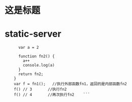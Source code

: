 这是标题
=======
# static-server
```function fn1() {
      var a = 2

      function fn2() {
        a++
        console.log(a)
      }
      return fn2;
    }
    var f = fn1();   //执行外部函数fn1，返回的是内部函数fn2
    f() // 3       //执行fn2
    f() // 4       //再次执行fn2    ```
